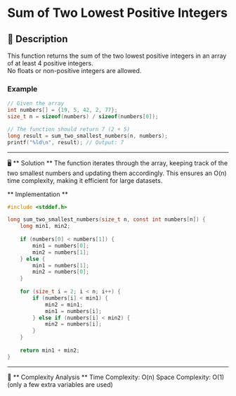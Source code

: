 # Sum of Two Lowest Positive Integers

## 📝 Description  
This function returns the sum of the two lowest positive integers in an array of at least 4 positive integers.  
No floats or non-positive integers are allowed.  

### Example  
```c
// Given the array
int numbers[] = {19, 5, 42, 2, 77};
size_t n = sizeof(numbers) / sizeof(numbers[0]);

// The function should return 7 (2 + 5)
long result = sum_two_smallest_numbers(n, numbers);
printf("%ld\n", result); // Output: 7
```
---
🖥️ ** Solution **
The function iterates through the array, keeping track of the two smallest numbers and updating them accordingly.
This ensures an O(n) time complexity, making it efficient for large datasets.

** Implementation **

```c 
#include <stddef.h>

long sum_two_smallest_numbers(size_t n, const int numbers[n]) {
    long min1, min2;
    
    if (numbers[0] < numbers[1]) {
        min1 = numbers[0];
        min2 = numbers[1];
    } else {
        min1 = numbers[1];
        min2 = numbers[0];
    }
    
    for (size_t i = 2; i < n; i++) {
        if (numbers[i] < min1) {
            min2 = min1;
            min1 = numbers[i];
        } else if (numbers[i] < min2) {
            min2 = numbers[i];
        }
    }
    
    return min1 + min2;
}
```
---

🚀 ** Complexity Analysis **
Time Complexity: O(n)
Space Complexity: O(1) (only a few extra variables are used)